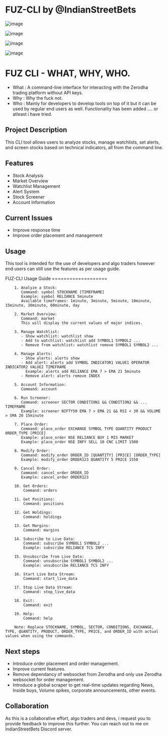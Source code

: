 
#  FUZ-CLI by @IndianStreetBets


![image](https://github.com/user-attachments/assets/665ada07-4267-4550-89b8-643292dcb362)

![image](https://github.com/user-attachments/assets/73dede28-9104-45e1-b874-b9a27073af7d)

![image](https://github.com/user-attachments/assets/4fbad485-b10d-485b-b19d-d5fce7a2be04)

![image](https://github.com/user-attachments/assets/6a63f95c-bc9f-448e-977b-751535b3a8d7)



# FUZ CLI - WHAT, WHY, WHO.

- What : A command-line interface for interacting with the Zerodha trading platform without API keys.
- Why : Why the fuck not.
- Who : Mainly for developers to develop tools on top of it but it can be used by regular end users as well. Functionality has been added .... or atleast i have tried. 

## Project Description

This CLI tool allows users to analyze stocks, manage watchlists, set alerts, and screen stocks based on technical indicators, all from the command line.

## Features

- Stock Analysis
- Market Overview
- Watchlist Management
- Alert System
- Stock Screener
- Account Information

## Current Issues 

- Improve response time
- Improve order placement and management 
  
## Usage 

This tool is intended for the use of developers and algo traders however end users can still use the features as per usage guide.

FUZ-CLI Usage Guide
        ===================

        1. Analyze a Stock:
           Command: symbol STOCKNAME [TIMEFRAME]
           Example: symbol RELIANCE 5minute
           Available timeframes: 1minute, 3minute, 5minute, 10minute, 15minute, 30minute, 60minute, day

        2. Market Overview:
           Command: market
           This will display the current values of major indices.

        3. Manage Watchlist:
           - Show watchlist: watchlist show
           - Add to watchlist: watchlist add SYMBOL1 SYMBOL2 ...
           - Remove from watchlist: watchlist remove SYMBOL1 SYMBOL2 ...

        4. Manage Alerts:
           - Show alerts: alerts show
           - Add alert: alerts add SYMBOL INDICATOR1 VALUE1 OPERATOR INDICATOR2 VALUE2 TIMEFRAME
             Example: alerts add RELIANCE EMA 7 > EMA 21 5minute
           - Remove alert: alerts remove INDEX

        5. Account Information:
           Command: account

        6. Run Screener:
           Command: screener SECTOR CONDITION1 && CONDITION2 && ... TIMEFRAME
           Example: screener NIFTY50 EMA 7 > EMA 21 && RSI < 30 && VOLUME > SMA 20 15minute

        7. Place Order:
           Command: place_order EXCHANGE SYMBOL TYPE QUANTITY PRODUCT ORDER_TYPE [PRICE]
           Example: place_order NSE RELIANCE BUY 1 MIS MARKET
           Example: place_order NSE INFY SELL 10 CNC LIMIT 1500

        8. Modify Order:
           Command: modify_order ORDER_ID [QUANTITY] [PRICE] [ORDER_TYPE]
           Example: modify_order ORDER123 QUANTITY 5 PRICE 1550

        9. Cancel Order:
           Command: cancel_order ORDER_ID
           Example: cancel_order ORDER123

        10. Get Orders:
            Command: orders

        11. Get Positions:
            Command: positions

        12. Get Holdings:
            Command: holdings

        13. Get Margins:
            Command: margins

        14. Subscribe to Live Data:
            Command: subscribe SYMBOL1 SYMBOL2 ...
            Example: subscribe RELIANCE TCS INFY

        15. Unsubscribe from Live Data:
            Command: unsubscribe SYMBOL1 SYMBOL2 ...
            Example: unsubscribe RELIANCE TCS INFY

        16. Start Live Data Stream:
            Command: start_live_data

        17. Stop Live Data Stream:
            Command: stop_live_data

        18. Exit:
            Command: exit

        19. Help:
            Command: help

        Note: Replace STOCKNAME, SYMBOL, SECTOR, CONDITIONS, EXCHANGE, TYPE, QUANTITY, PRODUCT, ORDER_TYPE, PRICE, and ORDER_ID with actual values when using the commands.
        


## Next steps

- Introduce order placement and order management. 
- Improve current features.
- Remove dependancy of websocket from Zerodha and only use Zerodha websocket for order management.
- Introduce a global scraper to get real-time updates regarding News, Inside buys, Volume spikes, corporate announcements, other events.

## Collaboration

As this is a collaborative effort, algo traders and devs, i request you to provide feedback to improve this further. You can reach out to me on IndianStreetBets Discord server. 
